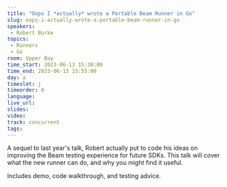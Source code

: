 ```yaml
---
title: "Oops I *actually* wrote a Portable Beam Runner in Go"
slug: oops-i-actually-wrote-a-portable-beam-runner-in-go
speakers:
 - Robert Burke
topics:
 - Runners
 - Go
room: Upper Bay
time_start: 2023-06-13 15:30:00
time_end: 2023-06-13 15:55:00
day: a
timeslot: j
timeorder: 0
language: 
live_url: 
slides: 
video: 
track: concurrent
tags:
---
```


A sequel to last year's talk, Robert actually put to code his ideas on improving the Beam testing experience for future SDKs. This talk will cover what the new runner can do, and why you might find it useful.
 
 
 
 Includes demo, code walkthrough, and testing advice.